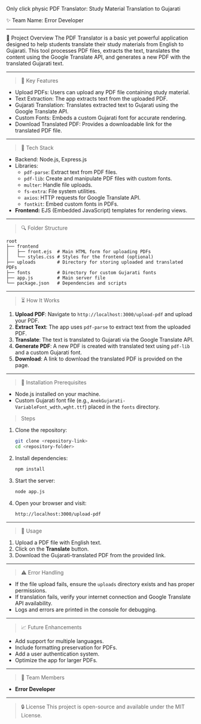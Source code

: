 Only click physic 
 PDF Translator: Study Material Translation to Gujarati

 ✨ Team Name: Error Developer

---

 🔧 Project Overview
The PDF Translator is a basic yet powerful application designed to help students translate their study materials from English to Gujarati. This tool processes PDF files, extracts the text, translates the content using the Google Translate API, and generates a new PDF with the translated Gujarati text.

---

> 🎯 Key Features
- Upload PDFs: Users can upload any PDF file containing study material.
- Text Extraction: The app extracts text from the uploaded PDF.
- Gujarati Translation: Translates extracted text to Gujarati using the Google Translate API.
- Custom Fonts: Embeds a custom Gujarati font for accurate rendering.
- Download Translated PDF: Provides a downloadable link for the translated PDF file.

---

> 🧰 Tech Stack
- Backend: Node.js, Express.js
- Libraries:
  - `pdf-parse`: Extract text from PDF files.
  - `pdf-lib`: Create and manipulate PDF files with custom fonts.
  - `multer`: Handle file uploads.
  - `fs-extra`: File system utilities.
  - `axios`: HTTP requests for Google Translate API.
  - `fontkit`: Embed custom fonts in PDFs.
- **Frontend:** EJS (Embedded JavaScript) templates for rendering views.

---

> 🔍 Folder Structure
```
root
├── frontend
│   ├── front.ejs  # Main HTML form for uploading PDFs
│   └── styles.css # Styles for the frontend (optional)
├── uploads        # Directory for storing uploaded and translated PDFs
├── fonts          # Directory for custom Gujarati fonts
├── app.js         # Main server file
└── package.json   # Dependencies and scripts
```

---

> ⏳ How It Works
1. **Upload PDF**: Navigate to `http://localhost:3000/upload-pdf` and upload your PDF.
2. **Extract Text**: The app uses `pdf-parse` to extract text from the uploaded PDF.
3. **Translate**: The text is translated to Gujarati via the Google Translate API.
4. **Generate PDF**: A new PDF is created with translated text using `pdf-lib` and a custom Gujarati font.
5. **Download**: A link to download the translated PDF is provided on the page.

---

> 🔬 Installation
> Prerequisites
- Node.js installed on your machine.
- Custom Gujarati font file (e.g., `AnekGujarati-VariableFont_wdth,wght.ttf`) placed in the `fonts` directory.

> Steps
1. Clone the repository:
   ```bash
   git clone <repository-link>
   cd <repository-folder>
   ```
2. Install dependencies:
   ```bash
   npm install
   ```
3. Start the server:
   ```bash
   node app.js
   ```
4. Open your browser and visit:
   ```
   http://localhost:3000/upload-pdf
   ```

---

> 🚀 Usage
1. Upload a PDF file with English text.
2. Click on the **Translate** button.
3. Download the Gujarati-translated PDF from the provided link.

---

> ⚠ Error Handling
- If the file upload fails, ensure the `uploads` directory exists and has proper permissions.
- If translation fails, verify your internet connection and Google Translate API availability.
- Logs and errors are printed in the console for debugging.

---

> 📈 Future Enhancements
- Add support for multiple languages.
- Include formatting preservation for PDFs.
- Add a user authentication system.
- Optimize the app for larger PDFs.

---

> 💪 Team Members
- **Error Developer**

---

> 🔒 License
This project is open-source and available under the MIT License.

